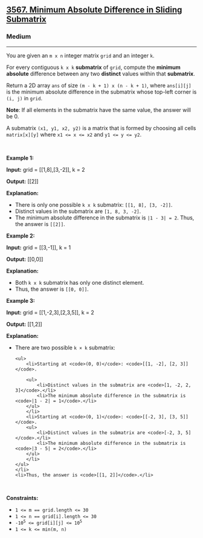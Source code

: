 <h2><a href="https://leetcode.com/problems/minimum-absolute-difference-in-sliding-submatrix/">3567. Minimum Absolute Difference in Sliding Submatrix</a></h2><h3>Medium</h3><hr><p>You are given an <code>m x n</code> integer matrix <code>grid</code> and an integer <code>k</code>.</p>

<p>For every contiguous <code>k x k</code> <strong>submatrix</strong> of <code>grid</code>, compute the <strong>minimum absolute</strong> difference between any two <strong>distinct</strong> values within that <strong>submatrix</strong>.</p>

<p>Return a 2D array <code>ans</code> of size <code>(m - k + 1) x (n - k + 1)</code>, where <code>ans[i][j]</code> is the minimum absolute difference in the submatrix whose top-left corner is <code>(i, j)</code> in <code>grid</code>.</p>

<p><strong>Note</strong>: If all elements in the submatrix have the same value, the answer will be 0.</p>
A submatrix <code>(x1, y1, x2, y2)</code> is a matrix that is formed by choosing all cells <code>matrix[x][y]</code> where <code>x1 &lt;= x &lt;= x2</code> and <code>y1 &lt;= y &lt;= y2</code>.
<p>&nbsp;</p>
<p><strong class="example">Example 1:</strong></p>

<div class="example-block">
<p><strong>Input:</strong> <span class="example-io">grid = [[1,8],[3,-2]], k = 2</span></p>

<p><strong>Output:</strong> <span class="example-io">[[2]]</span></p>

<p><strong>Explanation:</strong></p>

<ul>
	<li>There is only one possible <code>k x k</code> submatrix: <code><span class="example-io">[[1, 8], [3, -2]]</span></code><span class="example-io">.</span></li>
	<li>Distinct values in the submatrix are<span class="example-io"> <code>[1, 8, 3, -2]</code>.</span></li>
	<li>The minimum absolute difference in the submatrix is <code>|1 - 3| = 2</code>. Thus, the answer is <code>[[2]]</code>.</li>
</ul>
</div>

<p><strong class="example">Example 2:</strong></p>

<div class="example-block">
<p><strong>Input:</strong> <span class="example-io">grid = [[3,-1]], k = 1</span></p>

<p><strong>Output:</strong> <span class="example-io">[[0,0]]</span></p>

<p><strong>Explanation:</strong></p>

<ul>
	<li>Both <code>k x k</code> submatrix has only one distinct element.</li>
	<li>Thus, the answer is <code>[[0, 0]]</code>.</li>
</ul>
</div>

<p><strong class="example">Example 3:</strong></p>

<div class="example-block">
<p><strong>Input:</strong> <span class="example-io">grid = [[1,-2,3],[2,3,5]], k = 2</span></p>

<p><strong>Output:</strong> <span class="example-io">[[1,2]]</span></p>

<p><strong>Explanation:</strong></p>

<ul>
	<li>There are two possible <code>k &times; k</code> submatrix:

	<ul>
		<li>Starting at <code>(0, 0)</code>: <code>[[1, -2], [2, 3]]</code>.

		<ul>
			<li>Distinct values in the submatrix are <code>[1, -2, 2, 3]</code>.</li>
			<li>The minimum absolute difference in the submatrix is <code>|1 - 2| = 1</code>.</li>
		</ul>
		</li>
		<li>Starting at <code>(0, 1)</code>: <code>[[-2, 3], [3, 5]]</code>.
		<ul>
			<li>Distinct values in the submatrix are <code>[-2, 3, 5]</code>.</li>
			<li>The minimum absolute difference in the submatrix is <code>|3 - 5| = 2</code>.</li>
		</ul>
		</li>
	</ul>
	</li>
	<li>Thus, the answer is <code>[[1, 2]]</code>.</li>
</ul>
</div>

<p>&nbsp;</p>
<p><strong>Constraints:</strong></p>

<ul>
	<li><code>1 &lt;= m == grid.length &lt;= 30</code></li>
	<li><code>1 &lt;= n == grid[i].length &lt;= 30</code></li>
	<li><code>-10<sup>5</sup> &lt;= grid[i][j] &lt;= 10<sup>5</sup></code></li>
	<li><code>1 &lt;= k &lt;= min(m, n)</code></li>
</ul>
